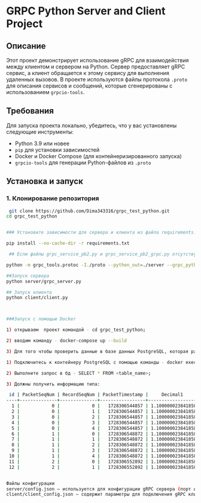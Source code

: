 # GRPC Python Server and Client Project

## Описание

Этот проект демонстрирует использование gRPC для взаимодействия между клиентом и сервером на Python. Сервер предоставляет gRPC сервис, а клиент обращается к этому сервису для выполнения удаленных вызовов. В проекте используются файлы протокола `.proto` для описания сервисов и сообщений, которые сгенерированы с использованием `grpcio-tools`.


## Требования

Для запуска проекта локально, убедитесь, что у вас установлены следующие инструменты:

- Python 3.9 или новее
- `pip` для установки зависимостей
- Docker и Docker Compose (для контейнеризированного запуска)
- `grpcio-tools` для генерации Python-файлов из `.proto`

## Установка и запуск

### 1. Клонирование репозитория

```bash
 git clone https://github.com/Dima343316/grpc_test_python.git
cd grpc_test_python


### Установите зависимости для сервера и клиента из файла requirements.txt:

pip install --no-cache-dir -r requirements.txt

 ## Если файлы grpc_service_pb2.py и grpc_service_pb2_grpc.py отсутствуют, сгенерируйте их с помощью grpcio-tools. Для этого выполните следующую команду:

python -m grpc_tools.protoc -I./proto --python_out=./server --grpc_python_out=./server ./proto/grpc_service.proto

##Запуск сервера 
python server/grpc_server.py

## Запуск клиента 
python client/client.py



###Запуск с помощью Docker

1) открываем  проект командой - cd grpc_test_python;

2) вводим команду - docker-compose up --build 

3) Для того чтобы проверить данные в базе данных PostgreSQL, которая работает в Docker:

1) Подключитесь к контейнеру PostgreSQL с помощью команды - docker exec -it <container_name_or_id> psql -U <username> -d <database_name>

2) Выполните запрос в бд - SELECT * FROM <table_name>;

3) Должны получить информацию типа:

 id | PacketSeqNum | RecordSeqNum | PacketTimestamp |     Decimal1      |     Decimal2      |     Decimal3      |     Decimal4      | RecordTimestamp 
----+--------------+--------------+-----------------+-------------------+-------------------+-------------------+-------------------+-----------------
  1 |            0 |            0 |   1728306544857 | 1.100000023841858 | 2.200000047683716 | 3.299999952316284 | 4.400000095367432 |   1728306544857
  2 |            0 |            1 |   1728306544857 | 1.100000023841858 | 2.200000047683716 | 3.299999952316284 | 4.400000095367432 |   1728306544857
  3 |            0 |            2 |   1728306544857 | 1.100000023841858 | 2.200000047683716 | 3.299999952316284 | 4.400000095367432 |   1728306544857
  4 |            0 |            3 |   1728306544857 | 1.100000023841858 | 2.200000047683716 | 3.299999952316284 | 4.400000095367432 |   1728306544857
  5 |            0 |            4 |   1728306544857 | 1.100000023841858 | 2.200000047683716 | 3.299999952316284 | 4.400000095367432 |   1728306544857
  6 |            1 |            0 |   1728306548872 | 1.100000023841858 | 2.200000047683716 | 3.299999952316284 | 4.400000095367432 |   1728306548872
  7 |            1 |            1 |   1728306548872 | 1.100000023841858 | 2.200000047683716 | 3.299999952316284 | 4.400000095367432 |   1728306548872
  8 |            1 |            2 |   1728306548872 | 1.100000023841858 | 2.200000047683716 | 3.299999952316284 | 4.400000095367432 |   1728306548872
  9 |            1 |            3 |   1728306548872 | 1.100000023841858 | 2.200000047683716 | 3.299999952316284 | 4.400000095367432 |   1728306548872
 10 |            1 |            4 |   1728306548872 | 1.100000023841858 | 2.200000047683716 | 3.299999952316284 | 4.400000095367432 |   1728306548872
 11 |            2 |            0 |   1728306552892 | 1.100000023841858 | 2.200000047683716 | 3.299999952316284 | 4.400000095367432 |   1728306552892
 12 |            2 |            1 |   1728306552892 | 1.100000023841858 | 2.200000047683716 | 3.299999952316284 | 4.400000095367432 |   1728306552892


Файлы конфигурации
server/config.json — используется для конфигурации gRPC сервера (порт и другие параметры).
client/client_config.json — содержит параметры для подключения gRPC клиента к серверу.



